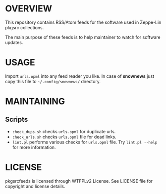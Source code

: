 OVERVIEW
========

This repository contains RSS/Atom feeds for the software used in
Zeppe-Lin pkgsrc collections.

The main purpose of these feeds is to help maintainer to watch for
software updates.


USAGE
=====

Import `urls.opml` into any feed reader you like.
In case of **snownews** just copy this file to `~/.config/snownews/`
directory.


MAINTAINING
===========

Scripts
-------
  * `check_dups.sh` checks `urls.opml` for duplicate urls.
  * `check_urls.sh` checks `urls.opml` file for dead links.
  * `lint.pl` performs various checks for `urls.opml` file.
    Try `lint.pl --help` for more information.


LICENSE
=======

pkgsrcfeeds is licensed through WTFPLv2 License.
See LICENSE file for copyright and license details.
